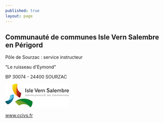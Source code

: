 ```yaml
---
published: true
layout: page
---
```

## Communauté de communes Isle Vern Salembre en Périgord
Pôle de Sourzac : service instructeur

"Le ruisseau d'Eymond"

BP 30074 - 24400 SOURZAC


![](/data/images/1/portrait/1_portrait_logo2.jpg)

[<a href="http://www.ccivs.fr/" target="_blank">www.ccivs.fr</a>]()
